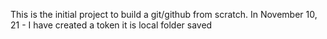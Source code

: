 This is the initial project to build a git/github from scratch. 
In November 10, 21 - I have created a token it is local folder saved 
